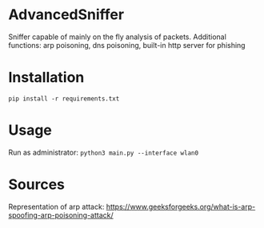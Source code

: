 # AdvancedSniffer
Sniffer capable of mainly on the fly analysis of packets.
Additional functions: arp poisoning, dns poisoning, built-in http server for phishing
# Installation
```pip install -r requirements.txt```

# Usage
Run as administrator:
```python3 main.py --interface wlan0```

# Sources
Representation of arp attack:
https://www.geeksforgeeks.org/what-is-arp-spoofing-arp-poisoning-attack/